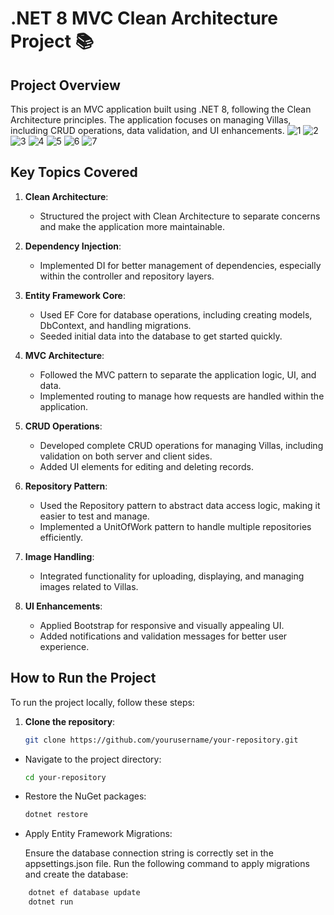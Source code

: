 # .NET 8 MVC Clean Architecture Project 📚

## Project Overview

This project is an MVC application built using .NET 8, following the Clean Architecture principles. The application focuses on managing Villas, including CRUD operations, data validation, and UI enhancements.
![1](https://github.com/user-attachments/assets/bda3d423-1bbb-4fa9-931f-26d93c21ea79)
![2](https://github.com/user-attachments/assets/0b2481ae-8c21-4df9-bca1-6b876db84d69)
![3](https://github.com/user-attachments/assets/66593108-6aa0-42f4-b126-0f84b3d5b2dc)
![4](https://github.com/user-attachments/assets/007cf542-4661-4a15-8a74-22d13777c989)
![5](https://github.com/user-attachments/assets/13b20097-0e1b-42a5-b6ed-cdf161299472)
![6](https://github.com/user-attachments/assets/90b21d2e-d91e-4d1b-ae66-ce7db983b580)
![7](https://github.com/user-attachments/assets/7c4c8592-1fb4-4afa-8871-bcb2eb2a9405)



## Key Topics Covered

1. **Clean Architecture**:
   - Structured the project with Clean Architecture to separate concerns and make the application more maintainable.

2. **Dependency Injection**:
   - Implemented DI for better management of dependencies, especially within the controller and repository layers.

3. **Entity Framework Core**:
   - Used EF Core for database operations, including creating models, DbContext, and handling migrations.
   - Seeded initial data into the database to get started quickly.

4. **MVC Architecture**:
   - Followed the MVC pattern to separate the application logic, UI, and data.
   - Implemented routing to manage how requests are handled within the application.

5. **CRUD Operations**:
   - Developed complete CRUD operations for managing Villas, including validation on both server and client sides.
   - Added UI elements for editing and deleting records.

6. **Repository Pattern**:
   - Used the Repository pattern to abstract data access logic, making it easier to test and manage.
   - Implemented a UnitOfWork pattern to handle multiple repositories efficiently.

7. **Image Handling**:
   - Integrated functionality for uploading, displaying, and managing images related to Villas.

8. **UI Enhancements**:
   - Applied Bootstrap for responsive and visually appealing UI.
   - Added notifications and validation messages for better user experience.

## How to Run the Project

To run the project locally, follow these steps:

1. **Clone the repository**:
   ```bash
   git clone https://github.com/yourusername/your-repository.git
- Navigate to the project directory:
    ```bash
    cd your-repository
- Restore the NuGet packages:
    ```bash
    dotnet restore
  

- Apply Entity Framework Migrations:

  Ensure the database connection string is correctly set in the appsettings.json file.
  Run the following command to apply migrations and create the database:
```bash
    dotnet ef database update
    dotnet run
